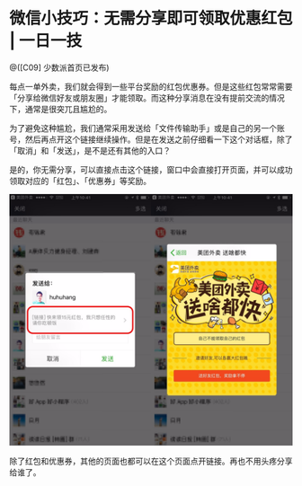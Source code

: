 # 微信小技巧：无需分享即可领取优惠红包 | 一日一技

@([C09] 少数派首页已发布)

每点一单外卖，我们就会得到一些平台奖励的红包优惠券。但是这些红包常常需要「分享给微信好友或朋友圈」才能领取。而这种分享消息在没有提前交流的情况下，通常是很突兀且尴尬的。

为了避免这种尴尬，我们通常采用发送给「文件传输助手」或是自己的另一个账号，然后再点开这个链接继续操作。但是在发送之前仔细看一下这个对话框，除了「取消」和「发送」，是不是还有其他的入口？

是的，你无需分享，可以直接点击这个链接，窗口中会直接打开页面，并可以成功领取对应的「红包」、「优惠券」等奖励。

![只是举个例子](./微信自己领取红包.png)

除了红包和优惠券，其他的页面也都可以在这个页面点开链接。再也不用头疼分享给谁了。
